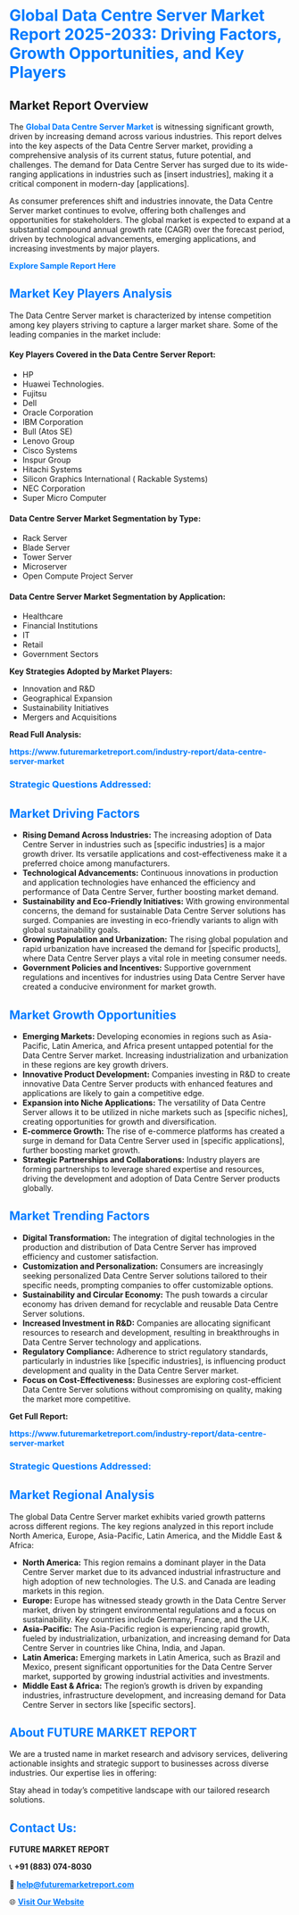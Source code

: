 <h1 style="color: #007BFF;">Global Data Centre Server Market Report 2025-2033: Driving Factors, Growth Opportunities, and Key Players</h1>

<section id="overview">
<h2>Market Report Overview</h2>
<p>The <a href="https://www.futuremarketreport.com/industry-report/data-centre-server-market" style="color: #007BFF; text-decoration: none;"><strong>Global Data Centre Server Market</strong></a> is witnessing significant growth, driven by increasing demand across various industries. This report delves into the key aspects of the Data Centre Server market, providing a comprehensive analysis of its current status, future potential, and challenges. The demand for Data Centre Server has surged due to its wide-ranging applications in industries such as [insert industries], making it a critical component in modern-day [applications].</p>
<p>As consumer preferences shift and industries innovate, the Data Centre Server market continues to evolve, offering both challenges and opportunities for stakeholders. The global market is expected to expand at a substantial compound annual growth rate (CAGR) over the forecast period, driven by technological advancements, emerging applications, and increasing investments by major players.</p>
</section>

<section id="overview">
<p><a href="https://www.futuremarketreport.com/request-sample/reportId=116015" style="color: #007BFF; text-decoration: none;"><strong>Explore Sample Report Here</strong></a></p>
</section>

<section id="key-players">
<h2 style="color: #007BFF;">Market Key Players Analysis</h2>
<p>The Data Centre Server market is characterized by intense competition among key players striving to capture a larger market share. Some of the leading companies in the market include:</p>
<h4>Key Players Covered in the Data Centre Server Report:</h4>
<ul><li>HP</li><li>Huawei Technologies.</li><li>Fujitsu</li><li>Dell</li><li>Oracle Corporation</li><li>IBM Corporation</li><li>Bull (Atos SE)</li><li>Lenovo Group</li><li>Cisco Systems</li><li>Inspur Group</li><li>Hitachi Systems</li><li>Silicon Graphics International ( Rackable Systems)</li><li>NEC Corporation</li><li>Super Micro Computer</li></ul>
<h4>Data Centre Server Market Segmentation by Type:</h4>
<ul><li>Rack Server</li><li>Blade Server</li><li>Tower Server</li><li>Microserver</li><li>Open Compute Project Server</li></ul>

<h4>Data Centre Server Market Segmentation by Application:</h4>
<ul><li>Healthcare</li><li>Financial Institutions</li><li>IT</li><li>Retail</li><li>Government Sectors</li></ul>
<p><strong>Key Strategies Adopted by Market Players:</strong></p>
<ul>
<li>Innovation and R&D</li>
<li>Geographical Expansion</li>
<li>Sustainability Initiatives</li>
<li>Mergers and Acquisitions</li>
</ul>
</section>

<section>
<p><strong>Read Full Analysis: </strong></p><a href="https://www.futuremarketreport.com/industry-report/data-centre-server-market" style="color: #007BFF; text-decoration: none;"><strong>https://www.futuremarketreport.com/industry-report/data-centre-server-market</strong></a>
<h3 style="color: #007BFF;">Strategic Questions Addressed:</h3>
</section>

<section id="driving-factors">
<h2 style="color: #007BFF;">Market Driving Factors</h2>
<ul>
<li><strong>Rising Demand Across Industries:</strong> The increasing adoption of Data Centre Server in industries such as [specific industries] is a major growth driver. Its versatile applications and cost-effectiveness make it a preferred choice among manufacturers.</li>
<li><strong>Technological Advancements:</strong> Continuous innovations in production and application technologies have enhanced the efficiency and performance of Data Centre Server, further boosting market demand.</li>
<li><strong>Sustainability and Eco-Friendly Initiatives:</strong> With growing environmental concerns, the demand for sustainable Data Centre Server solutions has surged. Companies are investing in eco-friendly variants to align with global sustainability goals.</li>
<li><strong>Growing Population and Urbanization:</strong> The rising global population and rapid urbanization have increased the demand for [specific products], where Data Centre Server plays a vital role in meeting consumer needs.</li>
<li><strong>Government Policies and Incentives:</strong> Supportive government regulations and incentives for industries using Data Centre Server have created a conducive environment for market growth.</li>
</ul>
</section>

<section id="growth-opportunities">
<h2 style="color: #007BFF;">Market Growth Opportunities</h2>
<ul>
<li><strong>Emerging Markets:</strong> Developing economies in regions such as Asia-Pacific, Latin America, and Africa present untapped potential for the Data Centre Server market. Increasing industrialization and urbanization in these regions are key growth drivers.</li>
<li><strong>Innovative Product Development:</strong> Companies investing in R&D to create innovative Data Centre Server products with enhanced features and applications are likely to gain a competitive edge.</li>
<li><strong>Expansion into Niche Applications:</strong> The versatility of Data Centre Server allows it to be utilized in niche markets such as [specific niches], creating opportunities for growth and diversification.</li>
<li><strong>E-commerce Growth:</strong> The rise of e-commerce platforms has created a surge in demand for Data Centre Server used in [specific applications], further boosting market growth.</li>
<li><strong>Strategic Partnerships and Collaborations:</strong> Industry players are forming partnerships to leverage shared expertise and resources, driving the development and adoption of Data Centre Server products globally.</li>
</ul>
</section>

<section id="trending-factors">
<h2 style="color: #007BFF;">Market Trending Factors</h2>
<ul>
<li><strong>Digital Transformation:</strong> The integration of digital technologies in the production and distribution of Data Centre Server has improved efficiency and customer satisfaction.</li>
<li><strong>Customization and Personalization:</strong> Consumers are increasingly seeking personalized Data Centre Server solutions tailored to their specific needs, prompting companies to offer customizable options.</li>
<li><strong>Sustainability and Circular Economy:</strong> The push towards a circular economy has driven demand for recyclable and reusable Data Centre Server solutions.</li>
<li><strong>Increased Investment in R&D:</strong> Companies are allocating significant resources to research and development, resulting in breakthroughs in Data Centre Server technology and applications.</li>
<li><strong>Regulatory Compliance:</strong> Adherence to strict regulatory standards, particularly in industries like [specific industries], is influencing product development and quality in the Data Centre Server market.</li>
<li><strong>Focus on Cost-Effectiveness:</strong> Businesses are exploring cost-efficient Data Centre Server solutions without compromising on quality, making the market more competitive.</li>
</ul>
</section>

<section>
<p><strong>Get Full Report: </strong></p><a href="https://www.futuremarketreport.com/industry-report/data-centre-server-market" style="color: #007BFF; text-decoration: none;"><strong>https://www.futuremarketreport.com/industry-report/data-centre-server-market</strong></a>
<h3 style="color: #007BFF;">Strategic Questions Addressed:</h3>
</section>


<section id="regional-analysis">
<h2 style="color: #007BFF;">Market Regional Analysis</h2>
<p>The global Data Centre Server market exhibits varied growth patterns across different regions. The key regions analyzed in this report include North America, Europe, Asia-Pacific, Latin America, and the Middle East & Africa:</p>
<ul>
<li><strong>North America:</strong> This region remains a dominant player in the Data Centre Server market due to its advanced industrial infrastructure and high adoption of new technologies. The U.S. and Canada are leading markets in this region.</li>
<li><strong>Europe:</strong> Europe has witnessed steady growth in the Data Centre Server market, driven by stringent environmental regulations and a focus on sustainability. Key countries include Germany, France, and the U.K.</li>
<li><strong>Asia-Pacific:</strong> The Asia-Pacific region is experiencing rapid growth, fueled by industrialization, urbanization, and increasing demand for Data Centre Server in countries like China, India, and Japan.</li>
<li><strong>Latin America:</strong> Emerging markets in Latin America, such as Brazil and Mexico, present significant opportunities for the Data Centre Server market, supported by growing industrial activities and investments.</li>
<li><strong>Middle East & Africa:</strong> The region’s growth is driven by expanding industries, infrastructure development, and increasing demand for Data Centre Server in sectors like [specific sectors].</li>
</ul>
</section>

<footer>
<h2 style="color: #007BFF;">About FUTURE MARKET REPORT</h2>
<p>We are a trusted name in market research and advisory services, delivering actionable insights and strategic support to businesses across diverse industries. Our expertise lies in offering:</p>

<p>Stay ahead in today’s competitive landscape with our tailored research solutions.</p>

<h2 style="color: #007BFF;">Contact Us:</h2>
<p><strong>FUTURE MARKET REPORT</strong></p>
<p>📞 <strong>+91 (883) 074-8030</strong></p>
<p>📧 <strong><a href="mailto:help@futuremarketreport.com" style="color: #007BFF;">help@futuremarketreport.com</a></strong></p>
<p>🌐 <strong><a href="https://www.futuremarketreport.com/" style="color: #007BFF;">Visit Our Website</a></strong></p>
</footer>